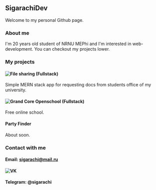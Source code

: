 ## SigarachiDev

Welcome to my personal Github page.

### About me

I'm 20 years old student of NRNU MEPhi and I'm interested in web-development.
You can checkout my projects lower.


### My projects 

#### ![File sharing (Fullstack)]('https://github.com/file-sharing-erp-team/file-sharing') 

Simple MERN stack app for requesting docs from students office of my university.

#### ![Grand Core Openschool (Fullstack)]('https://github.com/grandcore/openschool') 

Free online school. 

#### Party Finder

About soon.

### Contact with me

#### Email: sigarachi@mail.ru

#### ![VK]('https://vk.com/sigarachi') 

#### Telegram: @sigarachi
